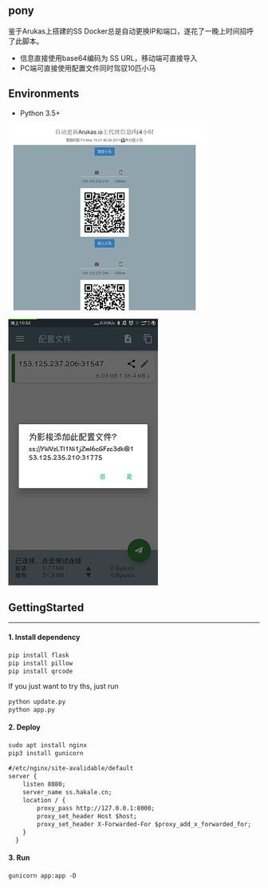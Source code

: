 ##  pony
鉴于Arukas上搭建的SS Docker总是自动更换IP和端口，遂花了一晚上时间招呼了此脚本。
+ 信息直接使用base64编码为 SS URL，移动端可直接导入
+ PC端可直接使用配置文件同时驾驭10匹小马
## Environments

+ Python 3.5+

![](./screen/webpage.png)

![](./screen/Screenshot.png)

## GettingStarted

---

#### 1. Install dependency 

```
pip install flask
pip install pillow
pip install qrcode
```
If you just want to try ths, just run 

```
python update.py
python app.py
```

#### 2. Deploy 

```
sudo apt install nginx
pip3 install gunicorn
```

```
#/etc/nginx/site-avalidable/default
server {
    listen 8080;
    server_name ss.hakale.cn;
    location / {
        proxy_pass http://127.0.0.1:8000;
        proxy_set_header Host $host;
        proxy_set_header X-Forwarded-For $proxy_add_x_forwarded_for;
    }
  }

```
#### 3. Run
```shell
gunicorn app:app -D
```

